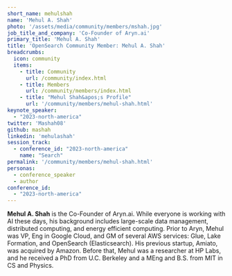 ```yaml
---
short_name: mehulshah
name: 'Mehul A. Shah'
photo: '/assets/media/community/members/mshah.jpg'
job_title_and_company: 'Co-Founder of Aryn.ai'
primary_title: 'Mehul A. Shah'
title: 'OpenSearch Community Member: Mehul A. Shah'
breadcrumbs:
  icon: community
  items:
    - title: Community
      url: /community/index.html
    - title: Members
      url: /community/members/index.html
    - title: "Mehul Shah&apos;s Profile"
      url: '/community/members/mehul-shah.html'
keynote_speaker:
  - "2023-north-america"
twitter: 'Mashah08'
github: mashah
linkedin: 'mehulashah'
session_track: 
  - conference_id: "2023-north-america"
    name: "Search"
permalink: '/community/members/mehul-shah.html'
personas:
  - conference_speaker
  - author
conference_id:
  - "2023-north-america"
---
```


**Mehul A. Shah** is the Co-Founder of Aryn.ai. While everyone is working with AI these days, his background includes large-scale data management, distributed computing, and energy efficient computing. Prior to Aryn, Mehul was VP, Eng in Google Cloud, and GM of several AWS services: Glue, Lake Formation, and OpenSearch (Elasticsearch). His previous startup, Amiato, was acquired by Amazon. Before that, Mehul was a researcher at HP Labs, and he received a PhD from U.C. Berkeley and a MEng and B.S. from MIT in CS and Physics.

